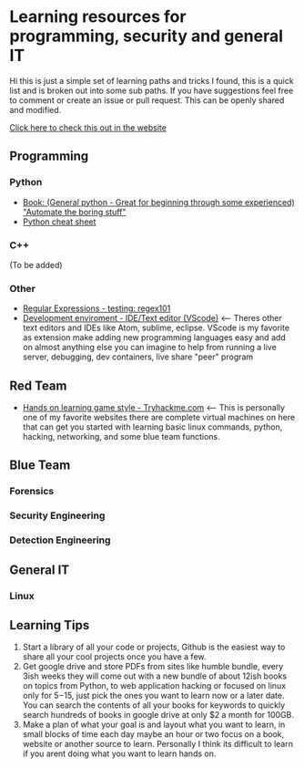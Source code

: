 # Learning resources for programming, security and general IT

Hi this is just a simple set of learning paths and tricks I found, this is a quick list and is broken out into some sub paths. If you have suggestions feel free to comment or create an issue or pull request. This can be openly shared and modified.

[Click here to check this out in the website](https://apt-0.github.io/Resources-for-learning/)

## Programming

  ### Python
  - [Book: (General python - Great for beginning through some experienced) "Automate the boring stuff"](https://automatetheboringstuff.com/)
  - [Python cheat sheet](https://github.com/APT-0/python-cheatsheet)

  ### C++
  (To be added)
  
  ### Other
  - [Regular Expressions - testing: regex101](https://regex101.com/)
  - [Development enviroment - IDE/Text editor (VScode)](https://code.visualstudio.com/) <-- Theres other text editors and IDEs like Atom, sublime, eclipse. VScode is my favorite as extension make adding new programming languages easy and add on almost anything else you can imagine to help from running a live server, debugging, dev containers, live share "peer" program

## Red Team
- [Hands on learning game style - Tryhackme.com](https://tryhackme.com/) <-- This is personally one of my favorite websites there are complete virtual machines on here that can get you started with learning basic linux commands, python, hacking, networking, and some blue team functions.

## Blue Team

  ### Forensics
  ### Security Engineering
  ### Detection Engineering

## General IT
  ### Linux

## Learning Tips 
1. Start a library of all your code or projects, Github is the easiest way to share all your cool projects once you have a few.
2. Get google drive and store PDFs from sites like humble bundle, every 3ish weeks they will come out with a new bundle of about 12ish books on topics from Python, to web application hacking or focused on linux only for $5-$15, just pick the ones you want to learn now or a later date. You can search the contents of all your books for keywords to quickly search hundreds of books in google drive at only $2 a month for 100GB.
3. Make a plan of what your goal is and layout what you want to learn, in small blocks of time each day maybe an hour or two focus on a book, website or another source to learn. Personally I think its difficult to learn if you arent doing what you want to learn hands on.



